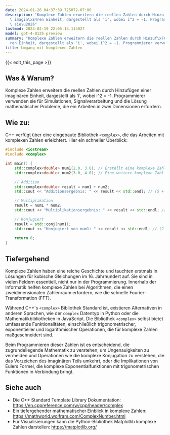 ```yaml
---
date: 2024-01-26 04:37:39.725072-07:00
description: "Komplexe Zahlen erweitern die reellen Zahlen durch Hinzuf\xFCgen einer\
  \ imagin\xE4ren Einheit, dargestellt als 'i', wobei i^2 = -1. Programmierer verwenden\
  \ sie\u2026"
lastmod: 2024-02-19 22:05:13.113027
model: gpt-4-0125-preview
summary: "Komplexe Zahlen erweitern die reellen Zahlen durch Hinzuf\xFCgen einer imagin\xE4\
  ren Einheit, dargestellt als 'i', wobei i^2 = -1. Programmierer verwenden sie\u2026"
title: Umgang mit komplexen Zahlen
---
```


{{< edit_this_page >}}

## Was & Warum?
Komplexe Zahlen erweitern die reellen Zahlen durch Hinzufügen einer imaginären Einheit, dargestellt als 'i', wobei i^2 = -1. Programmierer verwenden sie für Simulationen, Signalverarbeitung und die Lösung mathematischer Probleme, die ein Arbeiten in zwei Dimensionen erfordern.

## Wie zu:
C++ verfügt über eine eingebaute Bibliothek `<complex>`, die das Arbeiten mit komplexen Zahlen erleichtert. Hier ein schneller Überblick:

```cpp
#include <iostream>
#include <complex>

int main() {
    std::complex<double> num1(2.0, 3.0); // Erstellt eine komplexe Zahl (2 + 3i)
    std::complex<double> num2(3.0, 4.0); // Eine weitere komplexe Zahl (3 + 4i)

    // Addition
    std::complex<double> result = num1 + num2;
    std::cout << "Additionsergebnis: " << result << std::endl; // (5 + 7i)

    // Multiplikation
    result = num1 * num2;
    std::cout << "Multiplikationsergebnis: " << result << std::endl; // (-6 + 17i)

    // Konjugiert
    result = std::conj(num1);
    std::cout << "Konjugiert von num1: " << result << std::endl; // (2 - 3i)
    
    return 0;
}
```

## Tiefergehend
Komplexe Zahlen haben eine reiche Geschichte und tauchten erstmals in Lösungen für kubische Gleichungen im 16. Jahrhundert auf. Sie sind in vielen Feldern essentiell, nicht nur in der Programmierung. Innerhalb der Informatik helfen komplexe Zahlen bei Algorithmen, die einen zweidimensionalen Zahlenraum erfordern, wie die schnelle Fourier-Transformation (FFT).

Während C++'s `<complex>` Bibliothek Standard ist, existieren Alternativen in anderen Sprachen, wie der `complex` Datentyp in Python oder die Mathematikbibliotheken in JavaScript. Die Bibliothek `<complex>` selbst bietet umfassende Funktionalitäten, einschließlich trigonometrischer, exponentieller und logarithmischer Operationen, die für komplexe Zahlen maßgeschneidert sind.

Beim Programmieren dieser Zahlen ist es entscheidend, die zugrundeliegende Mathematik zu verstehen, um Ungenauigkeiten zu vermeiden und Operationen wie die komplexe Konjugation zu verstehen, die das Vorzeichen des imaginären Teils umkehrt, oder die Implikationen von Eulers Formel, die komplexe Exponentialfunktionen mit trigonometrischen Funktionen in Verbindung bringt.

## Siehe auch
- Die C++ Standard Template Library Dokumentation: https://en.cppreference.com/w/cpp/header/complex
- Ein tiefergehender mathematischer Einblick in komplexe Zahlen: https://mathworld.wolfram.com/ComplexNumber.html
- Für Visualisierungen kann die Python-Bibliothek Matplotlib komplexe Zahlen darstellen: https://matplotlib.org/

